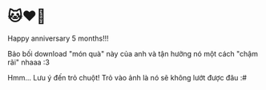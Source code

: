 # 🐱❤️🦒
Happy anniversary 5 months!!!

Bảo bối download "món quà" này của anh và tận hưởng nó một cách "chậm rãi" nhaaa :3

Hmm... Lưu ý đến trỏ chuột! Trỏ vào ảnh là nó sẽ không lướt được đâu :#
